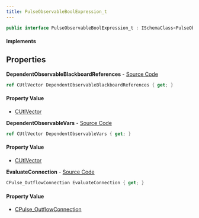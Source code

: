 ```yaml
---
title: PulseObservableBoolExpression_t
---
```


```csharp
public interface PulseObservableBoolExpression_t : ISchemaClass<PulseObservableBoolExpression_t>, ISchemaField, ISchemaClass, INativeHandle
```

#### Implements

## Properties

**DependentObservableBlackboardReferences** - [Source Code](https://github.com/swiftly-solution/swiftlys2/blob/main/managed/src/SwiftlyS2.Generated/Schemas/Interfaces/PulseObservableBoolExpression_t.cs#L22)

```csharp
ref CUtlVector DependentObservableBlackboardReferences { get; }
```

#### Property Value

- [CUtlVector](/docs/api/shared/natives/cutlvector)

**DependentObservableVars** - [Source Code](https://github.com/swiftly-solution/swiftlys2/blob/main/managed/src/SwiftlyS2.Generated/Schemas/Interfaces/PulseObservableBoolExpression_t.cs#L19)

```csharp
ref CUtlVector DependentObservableVars { get; }
```

#### Property Value

- [CUtlVector](/docs/api/shared/natives/cutlvector)

**EvaluateConnection** - [Source Code](https://github.com/swiftly-solution/swiftlys2/blob/main/managed/src/SwiftlyS2.Generated/Schemas/Interfaces/PulseObservableBoolExpression_t.cs#L16)

```csharp
CPulse_OutflowConnection EvaluateConnection { get; }
```

#### Property Value

- [CPulse_OutflowConnection](/docs/api/shared/schemadefinitions/cpulse_outflowconnection)

